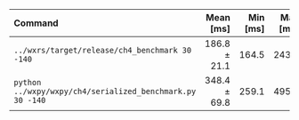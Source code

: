 | Command | Mean [ms] | Min [ms] | Max [ms] | Relative |
|:---|---:|---:|---:|---:|
| `../wxrs/target/release/ch4_benchmark 30 -140` | 186.8 ± 21.1 | 164.5 | 243.5 | 1.00 |
| `python ../wxpy/wxpy/ch4/serialized_benchmark.py 30 -140` | 348.4 ± 69.8 | 259.1 | 495.4 | 1.87 ± 0.43 |
